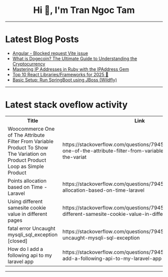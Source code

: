 <h1 align="center">Hi 👋, I'm Tran Ngoc Tam</h1>

---

# Latest Blog Posts 
<!-- BLOG-POST-LIST:START -->
- [Angular - Blocked request Vite issue](https://dev.to/blessina_lindon_45694ae48/angular-blocked-request-vite-issue-4ei)
- [What is Dogecoin? The Ultimate Guide to Understanding the Cryptocurrency](https://dev.to/kiya_verma_80238900c416be/what-is-dogecoin-the-ultimate-guide-to-understanding-the-cryptocurrency-kn1)
- [Mastering IP Addresses in Ruby with the IPAddress Gem](https://dev.to/daviducolo/mastering-ip-addresses-in-ruby-with-the-ipaddress-gem-2lh1)
- [Top 10 React Libraries/Frameworks for 2025 🚀](https://dev.to/myogeshchavan97/top-10-react-librariesframeworks-for-2025-50i4)
- [Basic Setup: Run SpringBoot using JBoss &lpar;Wildfly&rpar;](https://dev.to/kenji_goh/basic-setup-run-springboot-using-jboss-wildfly-2349)
<!-- BLOG-POST-LIST:END -->

---

# Latest stack oveflow activity
<table>
  <tr><th>Title</th><th>Link</th></tr>
  <!-- STACKOVERFLOW:START --><tr><td>Woocommerce One of The Attribute Filter From Variable Product To Show The Variation on Product Product Loop as Simple Product</td><td>https://stackoverflow.com/questions/79453347/woocommerce-one-of-the-attribute-filter-from-variable-product-to-show-the-variat</td></tr><tr><td>Points allocation based on Time - Laravel</td><td>https://stackoverflow.com/questions/79453344/points-allocation-based-on-time-laravel</td></tr><tr><td>Using different samesite cookie value in different pages</td><td>https://stackoverflow.com/questions/79453211/using-different-samesite-cookie-value-in-different-pages</td></tr><tr><td>fatal error Uncaught mysqli_sql_exception [closed]</td><td>https://stackoverflow.com/questions/79453181/fatal-error-uncaught-mysqli-sql-exception</td></tr><tr><td>How do I add a following api to my laravel app</td><td>https://stackoverflow.com/questions/79453131/how-do-i-add-a-following-api-to-my-laravel-app</td></tr><!-- STACKOVERFLOW:END -->
</table>

---


